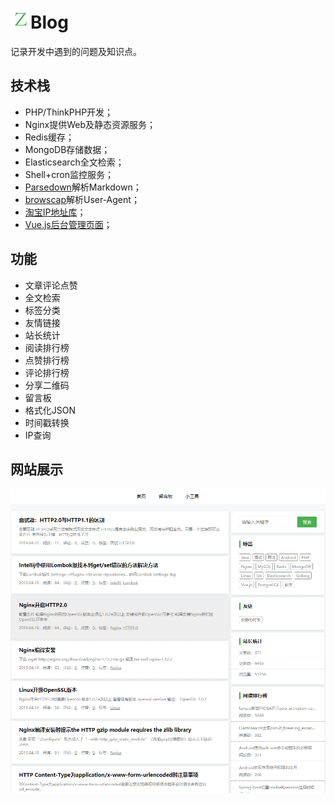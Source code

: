 # ![icon](./public/favicon.ico)Blog

记录开发中遇到的问题及知识点。

## 技术栈
- PHP/ThinkPHP开发；
- Nginx提供Web及静态资源服务；
- Redis缓存；
- MongoDB存储数据；
- Elasticsearch全文检索；
- Shell+cron监控服务；
- [Parsedown](https://github.com/erusev/parsedown "Parsedown")解析Markdown；
- [browscap](http://www.browscap.org)解析User-Agent；
- [淘宝IP地址库](http://ip.taobao.com "淘宝IP地址库")；
- [Vue.js后台管理页面](https://github.com/fendoudebb/z-blog-console "Vue.js后台管理页面")；

## 功能
- 文章评论点赞
- 全文检索
- 标签分类
- 友情链接
- 站长统计
- 阅读排行榜
- 点赞排行榜
- 评论排行榜
- 分享二维码
- 留言板
- 格式化JSON
- 时间戳转换
- IP查询

## 网站展示
[![首页截图](./preview/home_page.png)](https://www.zhangbj.com "跳转到Z-Blog网站首页")

